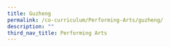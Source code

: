 ```yaml
---
title: Guzheng
permalink: /co-curriculum/Performing-Arts/guzheng/
description: ""
third_nav_title: Performing Arts
---
```

